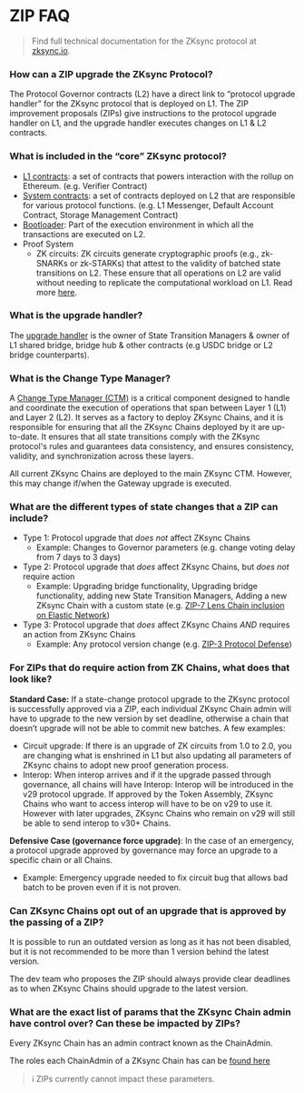 # ZIP FAQ

> Find full technical documentation for the ZKsync protocol at [zksync.io](http://zksync.io).

### How can a ZIP upgrade the ZKsync Protocol?

The Protocol Governor contracts (L2) have a direct link to “protocol upgrade handler” for the ZKsync protocol that is deployed on L1. The ZIP improvement proposals (ZIPs) give instructions to the protocol upgrade handler on L1, and the upgrade handler executes changes on L1 & L2 contracts.

### What is included in the “core” ZKsync protocol?

* [L1 contracts](https://docs.zksync.io/zksync-protocol/contracts/l1-contracts): a set of contracts that powers interaction with the rollup on Ethereum. (e.g. Verifier Contract)
* [System contracts](https://docs.zksync.io/zksync-protocol/contracts/system-contracts): a set of contracts deployed on L2 that are responsible for various protocol functions. (e.g. L1 Messenger, Default Account Contract, Storage Management Contract)
* [Bootloader](https://docs.zksync.io/zksync-protocol/contracts/bootloader): Part of the execution environment in which all the transactions are executed on L2.
* Proof System
  * ZK circuits: ZK circuits generate cryptographic proofs (e.g., zk-SNARKs or zk-STARKs) that attest to the validity of batched state transitions on L2. These ensure that all operations on L2 are valid without needing to replicate the computational workload on L1. Read more [here](https://docs.zksync.io/zksync-protocol/circuits).

### What is the upgrade handler?

The [upgrade handler](https://etherscan.io/address/0xE30Dca3047B37dc7d88849dE4A4Dc07937ad5Ab3) is the owner of State Transition Managers & owner of L1 shared bridge, bridge hub & other contracts (e.g USDC bridge or L2 bridge counterparts).

### What is the Change Type Manager?

A [Change Type Manager (CTM)](https://docs.zksync.io/zksync-protocol/contracts/l1-contracts/l1-ecosystem-contracts#state-transition-manager-stm) is a critical component designed to handle and coordinate the execution of operations that span between Layer 1 (L1) and Layer 2 (L2). It serves as a factory to deploy ZKsync Chains, and it is responsible for ensuring that all the ZKsync Chains deployed by it are up-to-date. It ensures that all state transitions comply with the ZKsync protocol's rules and guarantees data consistency, and ensures consistency, validity, and synchronization across these layers.

All current ZKsync Chains are deployed to the main ZKsync CTM. However, this may change if/when the Gateway upgrade is executed.

### What are the different types of state changes that a ZIP can include?

* Type 1: Protocol upgrade that _does not_ affect ZKsync Chains
  * Example: Changes to Governor parameters (e.g. change voting delay from 7 days to 3 days)
* Type 2: Protocol upgrade that _does_ affect ZKsync Chains, but _does not_ require action
  * Example: Upgrading bridge functionality, Upgrading bridge functionality, adding new State Transition Managers, Adding a new ZKsync Chain with a custom state (e.g. [ZIP-7 Lens Chain inclusion on Elastic Network](https://vote.zknation.io/dao/proposal/53064417471903525695516096129021600825622830249245179379231067906906888383956?govId=eip155:324:0x76705327e682F2d96943280D99464Ab61219e34f))
* Type 3: Protocol upgrade that _does_ affect ZKsync Chains _AND_ requires an action from ZKsync Chains
  * Example: Any protocol version change (e.g. [ZIP-3 Protocol Defense](https://vote.zknation.io/dao/proposal/39897055470405054808751466940888279812739313934036970931300785151980460250983?govId=eip155:324:0x76705327e682F2d96943280D99464Ab61219e34f))

### For ZIPs that do require action from ZK Chains, what does that look like?

**Standard Case:** If a state-change protocol upgrade to the ZKsync protocol is successfully approved via a ZIP, each individual ZKsync Chain admin will have to upgrade to the new version by set deadline, otherwise a chain that doesn’t upgrade will not be able to commit new batches. A few examples:

* Circuit upgrade: If there is an upgrade of ZK circuits from 1.0 to 2.0, you are changing what is enshrined in L1 but also updating all parameters of ZKsync chains to adopt new proof generation process.
* Interop: When interop arrives and if it the upgrade passed through governance, all chains will have Interop: Interop will be introduced in the v29 protocol upgrade. If approved by the Token Assembly, ZKsync Chains who want to access interop will have to be on v29 to use it. However with later upgrades, ZKsync Chains who remain on v29 will still be able to send interop to v30+ Chains.

**Defensive Case (governance force upgrade)**: In the case of an emergency, a protocol upgrade approved by governance may force an upgrade to a specific chain or all Chains.

* Example: Emergency upgrade needed to fix circuit bug that allows bad batch to be proven even if it is not proven.

### Can ZKsync Chains opt out of an upgrade that is approved by the passing of a ZIP?

It is possible to run an outdated version as long as it has not been disabled, but it is not recommended to be more than 1 version behind the latest version.

The dev team who proposes the ZIP should always provide clear deadlines as to when ZKsync Chains should upgrade to the latest version.

### What are the exact list of params that the ZKsync Chain admin have control over? Can these be impacted by ZIPs?

Every ZKsync Chain has an admin contract known as the ChainAdmin.

The roles each ChainAdmin of a ZKsync Chain has can be [found here](https://docs.zksync.io/zk-stack/running/ownership-model#roles-overview)

> ℹ️ ZIPs currently cannot impact these parameters.
